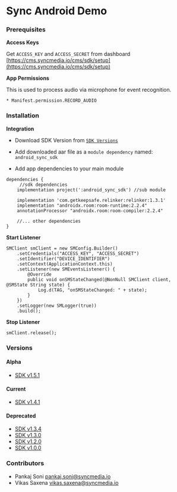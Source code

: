 # Sync Android Demo

### Prerequisites

__Access Keys__

Get `ACCESS_KEY` and `ACCESS_SECRET` from dashboard [https://cms.syncmedia.io/cms/sdk/setup](https://cms.syncmedia.io/cms/sdk/setup)

__App Permissions__

This is used to process audio via microphone for event recognition.

```
* Manifest.permission.RECORD_AUDIO
```

### Installation

__Integration__

* Download SDK Version from [`SDK Versions`](https://code.syncmedia.io/external/android_offline_creative_demo#versions)

* Add downloaded aar file as a `module dependency` named: `android_sync_sdk`

* Add app dependencies to your main module

```
dependencies {
     //sdk dependencies
    implementation project(':android_sync_sdk') //sub module
     
    implementation 'com.getkeepsafe.relinker:relinker:1.3.1'
    implementation "androidx.room:room-runtime:2.2.4"
    annotationProcessor "androidx.room:room-compiler:2.2.4"
    
	//... other dependencies
}
```

__Start Listener__

```
SMClient smClient = new SMConfig.Builder()
	.setCredentials("ACCESS_KEY", "ACCESS_SECRET")
	.setIdentifier("DEVICE_IDENTIFIER")
	.setContext(ApplicationContext.this)
	.setListener(new SMEventsListener() {
        @Override
        public void onSMStateChanged(@NonNull SMClient client, @SMState String state) {
            Log.d(TAG, "onSMStateChanged: " + state);
        }
    })
    .setLogger(new SMLogger(true))
	.build();
```

__Stop Listener__

```
smClient.release();
```

### Versions

#### Alpha

* [SDK v1.5.1](https://dev-sync-media.s3-ap-southeast-1.amazonaws.com/libs/android-sdk/sdk_v1.5.1.aar)

#### Current

* [SDK v1.4.1](https://dev-sync-media.s3-ap-southeast-1.amazonaws.com/libs/android-sdk/sdk_v1.4.1.aar)

#### Deprecated

* [SDK v1.3.4](https://dev-sync-media.s3-ap-southeast-1.amazonaws.com/libs/android_sync_sdk_1.3.4.aar)
* [SDK v1.3.0](https://dev-sync-media.s3-ap-southeast-1.amazonaws.com/libs/android_sync_sdk_1.3.0.aar)
* [SDK v1.2.0](https://dev-sync-media.s3-ap-southeast-1.amazonaws.com/libs/android_sync_sdk_1.2.0.aar)
* [SDK v1.0.0](https://dev-sync-media.s3-ap-southeast-1.amazonaws.com/libs/android_sync_sdk_1.0.0.aar)

### Contributors

* Pankaj Soni <pankaj.soni@syncmedia.io>
* Vikas Saxena <vikas.saxena@syncmedia.io>